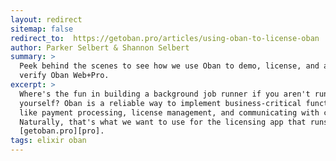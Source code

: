 ```yaml
---
layout: redirect
sitemap: false
redirect_to:  https://getoban.pro/articles/using-oban-to-license-oban
author: Parker Selbert & Shannon Selbert
summary: >
  Peek behind the scenes to see how we use Oban to demo, license, and actively
  verify Oban Web+Pro.
excerpt: >
  Where's the fun in building a background job runner if you aren't running it
  yourself? Oban is a reliable way to implement business-critical functionality
  like payment processing, license management, and communicating with customers.
  Naturally, that's what we want to use for the licensing app that runs
  [getoban.pro][pro].
tags: elixir oban
---
```


